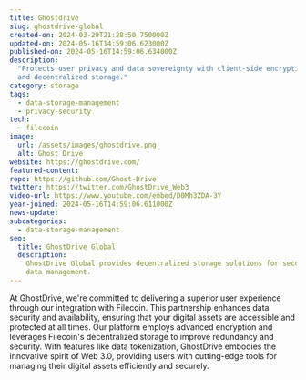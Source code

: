 ```yaml
---
title: Ghostdrive
slug: ghostdrive-global
created-on: 2024-03-29T21:28:50.750000Z
updated-on: 2024-05-16T14:59:06.623000Z
published-on: 2024-05-16T14:59:06.634000Z
description:
  "Protects user privacy and data sovereignty with client-side encryption
  and decentralized storage."
category: storage
tags:
  - data-storage-management
  - privacy-security
tech:
  - filecoin
image:
  url: /assets/images/ghostdrive.png
  alt: Ghost Drive
website: https://ghostdrive.com/
featured-content:
repo: https://github.com/Ghost-Drive
twitter: https://twitter.com/GhostDrive_Web3
video-url: https://www.youtube.com/embed/D0Mh3ZDA-3Y
year-joined: 2024-05-16T14:59:06.611000Z
news-update:
subcategories:
  - data-storage-management
seo:
  title: GhostDrive Global
  description:
    GhostDrive Global provides decentralized storage solutions for secure
    data management.
---
```


At GhostDrive, we're committed to delivering a superior user experience through our integration with Filecoin. This partnership enhances data security and availability, ensuring that your digital assets are accessible and protected at all times. Our platform employs advanced encryption and leverages Filecoin's decentralized storage to improve redundancy and security. With features like data tokenization, GhostDrive embodies the innovative spirit of Web 3.0, providing users with cutting-edge tools for managing their digital assets efficiently and securely.

